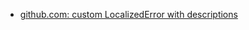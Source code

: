 - [github.com: custom LocalizedError with descriptions](https://github.com/risinggalaxy/rijksmuseum/blob/c06e26d87d1a711152031d3578aa9dce6f6692c1/Rijksmuseum/Services-Utilities/ErrorHandler.swift)